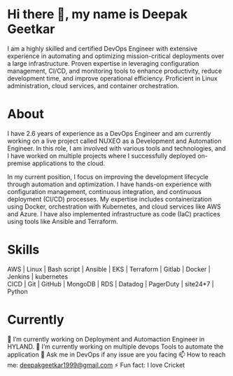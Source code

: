 # Hi there 👋, my name is Deepak Geetkar
  I am a highly skilled and certified DevOps Engineer with extensive experience in automating and optimizing mission-critical deployments over a large infrastructure. Proven expertise in leveraging configuration management, CI/CD, and monitoring tools to enhance productivity, reduce development time, and improve operational efficiency. Proficient in Linux administration, cloud services, and container orchestration.

# About
I have 2.6 years of experience as a DevOps Engineer and am currently working on a live project called NUXEO as a Development and Automation Engineer. In this role, I am involved with various tools and technologies, and I have worked on multiple projects where I successfully deployed on-premise applications to the cloud.

In my current position, I focus on improving the development lifecycle through automation and optimization. I have hands-on experience with configuration management, continuous integration, and continuous deployment (CI/CD) processes. My expertise includes containerization using Docker, orchestration with Kubernetes, and cloud services like AWS and Azure. I have also implemented infrastructure as code (IaC) practices using tools like Ansible and Terraform.

# Skills
AWS | Linux | Bash script | Ansible | EKS |
Terraform | Gitlab | Docker | Jenkins | kubernetes  
CICD | Git | GitHub | MongoDB | RDS |
Datadog | PagerDuty | site24*7 | Python

# Currently
🔭 I’m currently working on Deployment and Automaction Engineer in HYLAND.
🌱 I’m currently working on multiple devops Tools to automate the application 
💬 Ask me in DevOps if any issue are you facing 
📫 How to reach me: deepakgeetkar1999@gmail.com
⚡ Fun fact: I love Cricket 
